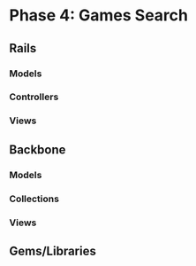 # Phase 4: Games Search

## Rails
### Models

### Controllers

### Views

## Backbone
### Models

### Collections

### Views

## Gems/Libraries

